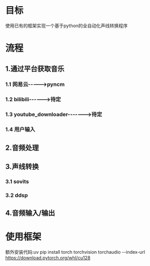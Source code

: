 # 目标
使用已有的框架实现一个基于python的全自动化声线转换程序


# 流程
## 1.通过平台获取音乐
### 1.1 网易云----->pyncm

### 1.2 bilibili------>待定

### 1.3 youtube_downloader------->待定

### 1.4 用户输入

## 2.音频处理

## 3.声线转换
### 3.1 sovits

### 3.2 ddsp

## 4.音频输入/输出
### 

# 使用框架




额外安装代码:uv pip install torch torchvision torchaudio --index-url https://download.pytorch.org/whl/cu128
